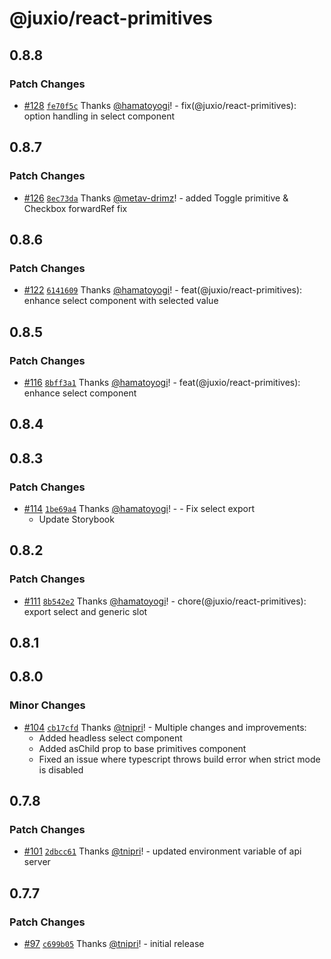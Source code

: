 # @juxio/react-primitives

## 0.8.8

### Patch Changes

- [#128](https://github.com/jux-io/toolkit/pull/128) [`fe70f5c`](https://github.com/jux-io/toolkit/commit/fe70f5cc08c79eea37f4ababdd01154808cd34d4) Thanks [@hamatoyogi](https://github.com/hamatoyogi)! - fix(@juxio/react-primitives): option handling in select component

## 0.8.7

### Patch Changes

- [#126](https://github.com/jux-io/toolkit/pull/126) [`8ec73da`](https://github.com/jux-io/toolkit/commit/8ec73dae783f54aeabd193eb184ccc1afb014ad7) Thanks [@metav-drimz](https://github.com/metav-drimz)! - added Toggle primitive & Checkbox forwardRef fix

## 0.8.6

### Patch Changes

- [#122](https://github.com/jux-io/toolkit/pull/122) [`6141609`](https://github.com/jux-io/toolkit/commit/6141609dbf40adf8125533b18047970eab7dc9e5) Thanks [@hamatoyogi](https://github.com/hamatoyogi)! - feat(@juxio/react-primitives): enhance select component with selected value

## 0.8.5

### Patch Changes

- [#116](https://github.com/jux-io/toolkit/pull/116) [`8bff3a1`](https://github.com/jux-io/toolkit/commit/8bff3a16e9d4c3eaf4dc1620bfc6ade70041286e) Thanks [@hamatoyogi](https://github.com/hamatoyogi)! - feat(@juxio/react-primitives): enhance select component

## 0.8.4

## 0.8.3

### Patch Changes

- [#114](https://github.com/jux-io/toolkit/pull/114) [`1be69a4`](https://github.com/jux-io/toolkit/commit/1be69a4827ffbcdd135f27d8db33e4c26d3961fa) Thanks [@hamatoyogi](https://github.com/hamatoyogi)! - - Fix select export
  - Update Storybook

## 0.8.2

### Patch Changes

- [#111](https://github.com/jux-io/toolkit/pull/111) [`8b542e2`](https://github.com/jux-io/toolkit/commit/8b542e29b2a8599ddc4291b68149478a92c4c176) Thanks [@hamatoyogi](https://github.com/hamatoyogi)! - chore(@juxio/react-primitives): export select and generic slot

## 0.8.1

## 0.8.0

### Minor Changes

- [#104](https://github.com/jux-io/toolkit/pull/104) [`cb17cfd`](https://github.com/jux-io/toolkit/commit/cb17cfd0207e40dc3ba568027f7fcc6d919b91c3) Thanks [@tnipri](https://github.com/tnipri)! - Multiple changes and improvements:
  - Added headless select component
  - Added asChild prop to base primitives component
  - Fixed an issue where typescript throws build error when strict mode is disabled

## 0.7.8

### Patch Changes

- [#101](https://github.com/jux-io/toolkit/pull/101) [`2dbcc61`](https://github.com/jux-io/toolkit/commit/2dbcc617eafc47d8756ee94ff58eec5e78a30376) Thanks [@tnipri](https://github.com/tnipri)! - updated environment variable of api server

## 0.7.7

### Patch Changes

- [#97](https://github.com/jux-io/toolkit/pull/97) [`c699b05`](https://github.com/jux-io/toolkit/commit/c699b05b70692da257bf33178345e18e49599d5e) Thanks [@tnipri](https://github.com/tnipri)! - initial release
